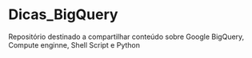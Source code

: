 # Dicas_BigQuery
Repositório destinado a compartilhar conteúdo sobre Google BigQuery, Compute enginne, Shell Script e Python
